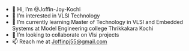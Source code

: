 - 👋 Hi, I’m @Joffin-Joy-Kochi
- 👀 I’m interested in VLSI Technology
- 🌱 I’m currently learning Master of Technology in VLSI and Embedded Systems at Model Engineering college Thrikkakara Kochi
- 💞️ I’m looking to collaborate on Vlsi projects
- 📫 Reach me at Joffinpj55@gmail.com

<!---
Joffin-Joy-Kochi/Joffin-Joy-Kochi is a ✨ special ✨ repository because its `README.md` (this file) appears on your GitHub profile.
You can click the Preview link to take a look at your changes.
--->
